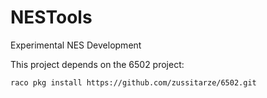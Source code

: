 # NESTools
Experimental NES Development

This project depends on the 6502 project:

    raco pkg install https://github.com/zussitarze/6502.git
